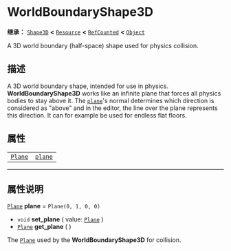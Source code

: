 <!-- ⚠ 请勿编辑本文件 ⚠ -->
<!-- 本文档使用脚本从 WeDot 引擎源码仓库生成。 -->
<!-- 生成脚本：https://github.com/WeDot-Engine/WeDot/tree/4.3/doc/tools/make_md.py； -->
<!-- 原文件：https://github.com/WeDot-Engine/WeDot/tree/4.3/doc/classes/WorldBoundaryShape3D.xml。 -->

<div id="_class_worldboundaryshape3d"></div>

# WorldBoundaryShape3D

**继承：** [`Shape3D`](class_shape3d.md) **<** [`Resource`](class_resource.md) **<** [`RefCounted`](class_refcounted.md) **<** [`Object`](class_object.md)

A 3D world boundary (half-space) shape used for physics collision.

## 描述

A 3D world boundary shape, intended for use in physics. **WorldBoundaryShape3D** works like an infinite plane that forces all physics bodies to stay above it. The [`plane`](#class_worldboundaryshape3d_property_plane)'s normal determines which direction is considered as "above" and in the editor, the line over the plane represents this direction. It can for example be used for endless flat floors.

## 属性

|||
|:-:|:--|
| [`Plane`](class_plane.md) | [`plane`](#class_worldboundaryshape3d_property_plane) | ``Plane(0, 1, 0, 0)`` |

<!-- rst-class:: classref-section-separator -->

---

## 属性说明

<div id="_class_worldboundaryshape3d_property_plane"></div>

[`Plane`](class_plane.md) **plane** = ``Plane(0, 1, 0, 0)`` <div id="class_worldboundaryshape3d_property_plane"></div>

- `void` **set_plane** ( value: [`Plane`](class_plane.md) )
- [`Plane`](class_plane.md) **get_plane** ( )

The [`Plane`](class_plane.md) used by the **WorldBoundaryShape3D** for collision.

[^virtual]: 本方法通常需要用户覆盖才能生效。
[^const]: 本方法无副作用，不会修改该实例的任何成员变量。
[^vararg]: 本方法除了能接受在此处描述的参数外，还能够继续接受任意数量的参数。
[^constructor]: 本方法用于构造某个类型。
[^static]: 调用本方法无需实例，可直接使用类名进行调用。
[^operator]: 本方法描述的是使用本类型作为左操作数的有效运算符。
[^bitfield]: 这个值是由下列位标志构成位掩码的整数。
[^void]: 无返回值。
